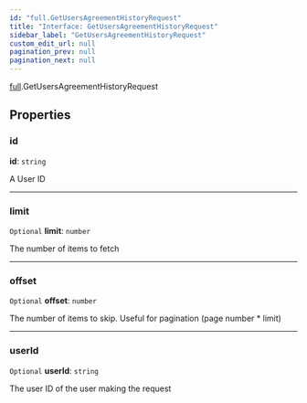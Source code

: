 ```yaml
---
id: "full.GetUsersAgreementHistoryRequest"
title: "Interface: GetUsersAgreementHistoryRequest"
sidebar_label: "GetUsersAgreementHistoryRequest"
custom_edit_url: null
pagination_prev: null
pagination_next: null
---
```


[full](../namespaces/full.md).GetUsersAgreementHistoryRequest

## Properties

### id

 **id**: `string`

A User ID

___

### limit

 `Optional` **limit**: `number`

The number of items to fetch

___

### offset

 `Optional` **offset**: `number`

The number of items to skip. Useful for pagination (page number * limit)

___

### userId

 `Optional` **userId**: `string`

The user ID of the user making the request

